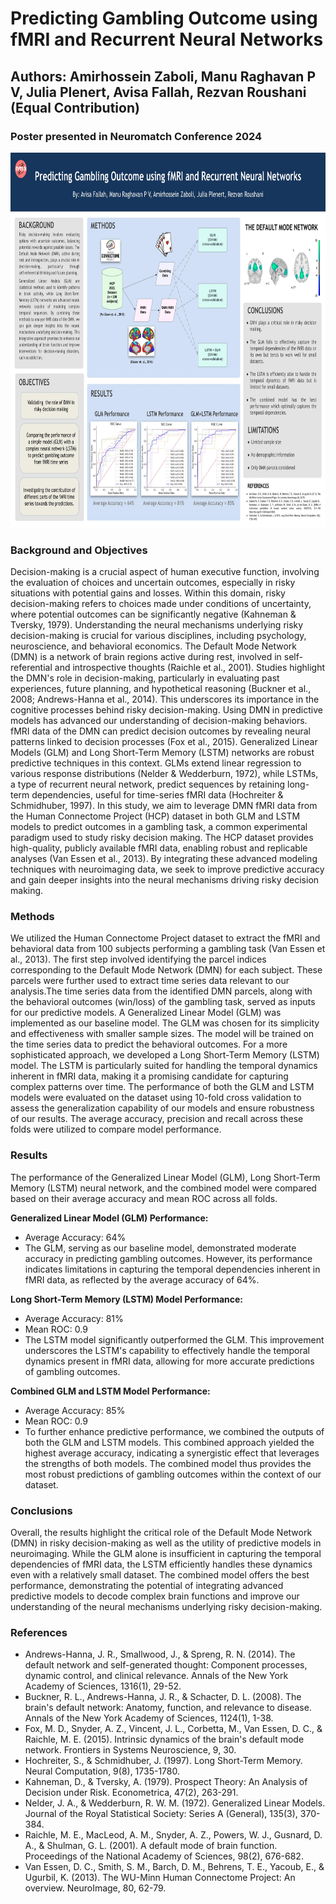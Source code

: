 # Predicting Gambling Outcome using fMRI and Recurrent Neural Networks

## Authors: Amirhossein Zaboli, Manu Raghavan P V, Julia Plenert, Avisa Fallah, Rezvan Roushani (Equal Contribution)

### Poster presented in Neuromatch Conference 2024
<img src="Poster.jpg" alt="Poster" width="800" height="600"/>

### Background and Objectives 
Decision-making is a crucial aspect of human executive function, involving the evaluation of choices and uncertain outcomes, especially in risky situations with potential gains and losses. Within this domain, risky decision-making refers to choices made under conditions of uncertainty, where potential outcomes can be significantly negative (Kahneman & Tversky, 1979). Understanding the neural mechanisms underlying risky decision-making is crucial for various disciplines, including psychology, neuroscience, and behavioral economics. The Default Mode Network (DMN) is a network of brain regions active during rest, involved in self-referential and introspective thoughts (Raichle et al., 2001). Studies highlight the DMN's role in decision-making, particularly in evaluating past experiences, future planning, and hypothetical reasoning (Buckner et al., 2008; Andrews-Hanna et al., 2014). This underscores its importance in the cognitive processes behind risky decision-making. Using DMN in predictive models has advanced our understanding of decision-making behaviors. fMRI data of the DMN can predict decision outcomes by revealing neural patterns linked to decision processes (Fox et al., 2015). Generalized Linear Models (GLM) and Long Short-Term Memory (LSTM) networks are robust predictive techniques in this context. GLMs extend linear regression to various response distributions (Nelder & Wedderburn, 1972), while LSTMs, a type of recurrent neural network, predict sequences by retaining long-term dependencies, useful for time-series fMRI data (Hochreiter & Schmidhuber, 1997). In this study, we aim to leverage DMN fMRI data from the Human Connectome Project (HCP) dataset in both GLM and LSTM models to predict outcomes in a gambling task, a common experimental paradigm used to study risky decision making. The HCP dataset provides high-quality, publicly available fMRI data, enabling robust and replicable analyses (Van Essen et al., 2013). By integrating these advanced modeling techniques with neuroimaging data, we seek to improve predictive accuracy and gain deeper insights into the neural mechanisms driving risky decision making.
### Methods
We utilized the Human Connectome Project dataset to extract the fMRI and behavioral data from 100 subjects performing a gambling task (Van Essen et al., 2013). The first step involved identifying the parcel indices corresponding to the Default Mode Network (DMN) for each subject. These parcels were further used to extract time series data relevant to our analysis.The time series data from the identified DMN parcels, along with the behavioral outcomes (win/loss) of the gambling task, served as inputs for our predictive models. 
A Generalized Linear Model (GLM) was implemented as our baseline model. The GLM was chosen for its simplicity and effectiveness with smaller sample sizes. The model will be trained on the time series data to predict the behavioral outcomes.
For a more sophisticated approach, we developed a Long Short-Term Memory (LSTM) model. The LSTM is particularly suited for handling the temporal dynamics inherent in fMRI data, making it a promising candidate for capturing complex patterns over time.
The performance of both the GLM and LSTM models were evaluated on the dataset using 10-fold cross validation to assess the generalization capability of our models and ensure robustness of our results. The average accuracy, precision and recall across these folds were utilized to compare model performance.
### Results
The performance of the Generalized Linear Model (GLM), Long Short-Term Memory (LSTM) neural network, and the combined model were compared based on their average accuracy and mean ROC across all folds.
 
**Generalized Linear Model (GLM) Performance:**
* Average Accuracy: 64%
* The GLM, serving as our baseline model, demonstrated moderate accuracy in predicting gambling outcomes. However, its performance indicates limitations in capturing the temporal dependencies inherent in fMRI data, as reflected by the average accuracy of 64%.

**Long Short-Term Memory (LSTM) Model Performance:**
* Average Accuracy: 81%
* Mean ROC: 0.9
* The LSTM model significantly outperformed the GLM. This improvement underscores the LSTM's capability to effectively handle the temporal dynamics present in fMRI data, allowing for more accurate predictions of gambling outcomes.

**Combined GLM and LSTM Model Performance:**
* Average Accuracy: 85%
* Mean ROC: 0.9
* To further enhance predictive performance, we combined the outputs of both the GLM and LSTM models. This combined approach yielded the highest average accuracy, indicating a synergistic effect that leverages the strengths of both models. The combined model thus provides the most robust predictions of gambling outcomes within the context of our dataset.

### Conclusions
Overall, the results highlight the critical role of the Default Mode Network (DMN) in risky decision-making as well as the utility of predictive models in neuroimaging. While the GLM alone is insufficient in capturing the temporal dependencies of fMRI data, the LSTM efficiently handles these dynamics even with a relatively small dataset. The combined model offers the best performance, demonstrating the potential of integrating advanced predictive models to decode complex brain functions and improve our understanding of the neural mechanisms underlying risky decision-making.

### References 
* Andrews-Hanna, J. R., Smallwood, J., & Spreng, R. N. (2014). The default network and self-generated thought: Component processes, dynamic control, and clinical relevance. Annals of the New York Academy of Sciences, 1316(1), 29-52.
* Buckner, R. L., Andrews-Hanna, J. R., & Schacter, D. L. (2008). The brain's default network: Anatomy, function, and relevance to disease. Annals of the New York Academy of Sciences, 1124(1), 1-38.
* Fox, M. D., Snyder, A. Z., Vincent, J. L., Corbetta, M., Van Essen, D. C., & Raichle, M. E. (2015). Intrinsic dynamics of the brain's default mode network. Frontiers in Systems Neuroscience, 9, 30.
* Hochreiter, S., & Schmidhuber, J. (1997). Long Short-Term Memory. Neural Computation, 9(8), 1735-1780.
* Kahneman, D., & Tversky, A. (1979). Prospect Theory: An Analysis of Decision under Risk. Econometrica, 47(2), 263-291.
* Nelder, J. A., & Wedderburn, R. W. M. (1972). Generalized Linear Models. Journal of the Royal Statistical Society: Series A (General), 135(3), 370-384.
* Raichle, M. E., MacLeod, A. M., Snyder, A. Z., Powers, W. J., Gusnard, D. A., & Shulman, G. L. (2001). A default mode of brain function. Proceedings of the National Academy of Sciences, 98(2), 676-682.
* Van Essen, D. C., Smith, S. M., Barch, D. M., Behrens, T. E., Yacoub, E., & Ugurbil, K. (2013). The WU-Minn Human Connectome Project: An overview. NeuroImage, 80, 62-79.


